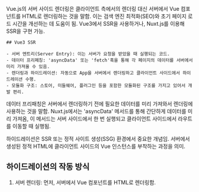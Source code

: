   Vue.js의 서버 사이드 렌더링은 클라이언트 측에서의 렌더링 대신 서버에서 Vue 컴포넌트를 HTML로 렌더링하는 것을 말함.
    이는 검색 엔진 최적화(SEO)와 초기 페이지 로드 시간을 개선하는 데 도움이 됨.
    Vue3에서 SSR을 사용하거나, Nuxt.js를 이용해 SSR을 구현 가능.

    ## Vue3 SSR

    - 서버 엔트리(Server Entry): 이는 서버가 요청을 받았을 때 실행되는 코드.
    - 데이터 프리페칭: 'asyncData' 또는 'fetch'훅을 통해 각 페이지의 데이터를 서버에서 미리 가져올 수 있음.
    - 렌더링과 하이드레이션: 자동으로 App을 서버에서 렌더링하고 클라이언트 사이드에서 하이드레이션 수행.
    - 모듈화 구조: 스토어, 미들웨어, 플러그인 등을 포함한 모듈화된 구조를 가지고 있어서 개발 편리.

  데이터 프리패칭은 서버에서 렌더링하기 전에 필요한 데이터를 미리 가져와서 렌더링에 사용하는 것을 말함.
  Nuxt.js에서는 'asyncData' 메서드를 통해 간단하게 데이터를 미리 가져옴,
  이 메서드는 서버 사이드에서 한 번 실행되고 클라이언트 사이드에서 라우트를 이동할 때 실행됨.

  하이드레이션은 SSR 또는 정적 사이트 생성(SSG) 환경에서 중요한 개념임.
  서버에서 생성된 정적 HTML에 클라이언트 사이드의 Vue 인스턴스를 부착하는 과정을 의미.

  ## 하이드레이션의 작동 방식

  1. 서버 렌더링: 먼저, 서버에서 Vue 컴포넌트를 HTML로 렌더링함.
